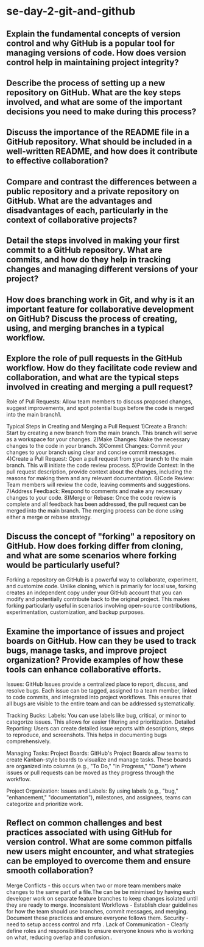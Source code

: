 # se-day-2-git-and-github
## Explain the fundamental concepts of version control and why GitHub is a popular tool for managing versions of code. How does version control help in maintaining project integrity?

## Describe the process of setting up a new repository on GitHub. What are the key steps involved, and what are some of the important decisions you need to make during this process?

## Discuss the importance of the README file in a GitHub repository. What should be included in a well-written README, and how does it contribute to effective collaboration?

## Compare and contrast the differences between a public repository and a private repository on GitHub. What are the advantages and disadvantages of each, particularly in the context of collaborative projects?

## Detail the steps involved in making your first commit to a GitHub repository. What are commits, and how do they help in tracking changes and managing different versions of your project?

## How does branching work in Git, and why is it an important feature for collaborative development on GitHub? Discuss the process of creating, using, and merging branches in a typical workflow.

## Explore the role of pull requests in the GitHub workflow. How do they facilitate code review and collaboration, and what are the typical steps involved in creating and merging a pull request?
Role of Pull Requests:
Allow team members to discuss proposed changes, suggest improvements, and spot potential bugs before the code is merged into the main branch1.

Typical Steps in Creating and Merging a Pull Request
1)Create a Branch: Start by creating a new branch from the main branch. This branch will serve as a workspace for your changes.
2)Make Changes: Make the necessary changes to the code in your branch.
3)Commit Changes: Commit your changes to your branch using clear and concise commit messages.
4)Create a Pull Request: Open a pull request from your branch to the main branch. This will initiate the code review process.
5)Provide Context: In the pull request description, provide context about the changes, including the reasons for making them and any relevant documentation.
6)Code Review: Team members will review the code, leaving comments and suggestions.
7)Address Feedback: Respond to comments and make any necessary changes to your code.
8)Merge or Rebase: Once the code review is complete and all feedback has been addressed, the pull request can be merged into the main branch. The merging process can be done using either a merge or rebase strategy.

## Discuss the concept of "forking" a repository on GitHub. How does forking differ from cloning, and what are some scenarios where forking would be particularly useful?
Forking a repository on GitHub is a powerful way to collaborate, experiment, and customize code. Unlike cloning, which is primarily for local use, forking creates an independent copy under your GitHub account that you can modify and potentially contribute back to the original project. This makes forking particularly useful in scenarios involving open-source contributions, experimentation, customization, and backup purposes.
## Examine the importance of issues and project boards on GitHub. How can they be used to track bugs, manage tasks, and improve project organization? Provide examples of how these tools can enhance collaborative efforts.
Issues: GitHub Issues provide a centralized place to report, discuss, and resolve bugs. Each issue can be tagged, assigned to a team member, linked to code commits, and integrated into project workflows. This ensures that all bugs are visible to the entire team and can be addressed systematically.

Tracking Bucks:
Labels: You can use labels like bug, critical, or minor to categorize issues. This allows for easier filtering and prioritization.
Detailed Reporting: Users can create detailed issue reports with descriptions, steps to reproduce, and screenshots. This helps in documenting bugs comprehensively.

Managing Tasks:
Project Boards: GitHub's Project Boards allow teams to create Kanban-style boards to visualize and manage tasks. These boards are organized into columns (e.g., "To Do," "In Progress," "Done") where issues or pull requests can be moved as they progress through the workflow.

Project Organization:
Issues and Labels: By using labels (e.g., "bug," "enhancement," "documentation"), milestones, and assignees, teams can categorize and prioritize work. 

## Reflect on common challenges and best practices associated with using GitHub for version control. What are some common pitfalls new users might encounter, and what strategies can be employed to overcome them and ensure smooth collaboration?
Merge Conflicts - this occurs when two or more team members make changes to the same part of a file.The can be be minimised by having each developer work on separate feature branches to keep changes isolated until they are ready to merge.
Inconsistent Workflows - Establish clear guidelines for how the team should use branches, commit messages, and merging. Document these practices and ensure everyone follows them.
Security - need to setup access control and mfa .
Lack of Communication - Clearly define roles and responsibilities to ensure everyone knows who is working on what, reducing overlap and confusion..
